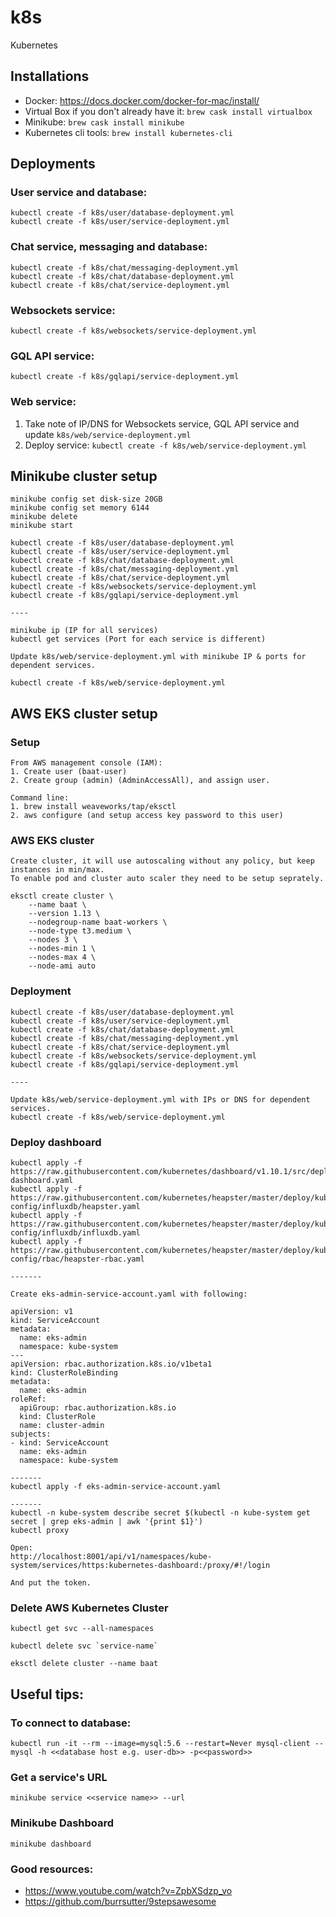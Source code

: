 # k8s
Kubernetes

## Installations
* Docker: https://docs.docker.com/docker-for-mac/install/
* Virtual Box if you don't already have it: `brew cask install virtualbox`
* Minikube: `brew cask install minikube`
* Kubernetes cli tools: `brew install kubernetes-cli`


## Deployments

### User service and database:
```
kubectl create -f k8s/user/database-deployment.yml
kubectl create -f k8s/user/service-deployment.yml
```

### Chat service, messaging and database:
```
kubectl create -f k8s/chat/messaging-deployment.yml
kubectl create -f k8s/chat/database-deployment.yml
kubectl create -f k8s/chat/service-deployment.yml
```

### Websockets service:
```
kubectl create -f k8s/websockets/service-deployment.yml
```

### GQL API service:
```
kubectl create -f k8s/gqlapi/service-deployment.yml
```  

### Web service:
1. Take note of IP/DNS for Websockets service, GQL API service and update `k8s/web/service-deployment.yml`
2. Deploy service: `kubectl create -f k8s/web/service-deployment.yml`  


## Minikube cluster setup

```
minikube config set disk-size 20GB
minikube config set memory 6144
minikube delete
minikube start

kubectl create -f k8s/user/database-deployment.yml
kubectl create -f k8s/user/service-deployment.yml
kubectl create -f k8s/chat/database-deployment.yml
kubectl create -f k8s/chat/messaging-deployment.yml
kubectl create -f k8s/chat/service-deployment.yml
kubectl create -f k8s/websockets/service-deployment.yml
kubectl create -f k8s/gqlapi/service-deployment.yml

----

minikube ip (IP for all services)
kubectl get services (Port for each service is different)

Update k8s/web/service-deployment.yml with minikube IP & ports for dependent services.

kubectl create -f k8s/web/service-deployment.yml
```

## AWS EKS cluster setup

### Setup

```
From AWS management console (IAM):
1. Create user (baat-user)
2. Create group (admin) (AdminAccessAll), and assign user.

Command line:
1. brew install weaveworks/tap/eksctl
2. aws configure (and setup access key password to this user)
```

### AWS EKS cluster
```
Create cluster, it will use autoscaling without any policy, but keep instances in min/max.
To enable pod and cluster auto scaler they need to be setup seprately.

eksctl create cluster \
    --name baat \
    --version 1.13 \
    --nodegroup-name baat-workers \
    --node-type t3.medium \
    --nodes 3 \
    --nodes-min 1 \
    --nodes-max 4 \
    --node-ami auto
```

### Deployment

```
kubectl create -f k8s/user/database-deployment.yml
kubectl create -f k8s/user/service-deployment.yml
kubectl create -f k8s/chat/database-deployment.yml
kubectl create -f k8s/chat/messaging-deployment.yml
kubectl create -f k8s/chat/service-deployment.yml
kubectl create -f k8s/websockets/service-deployment.yml
kubectl create -f k8s/gqlapi/service-deployment.yml

----

Update k8s/web/service-deployment.yml with IPs or DNS for dependent services.
kubectl create -f k8s/web/service-deployment.yml
```

### Deploy dashboard
```
kubectl apply -f https://raw.githubusercontent.com/kubernetes/dashboard/v1.10.1/src/deploy/recommended/kubernetes-dashboard.yaml
kubectl apply -f https://raw.githubusercontent.com/kubernetes/heapster/master/deploy/kube-config/influxdb/heapster.yaml
kubectl apply -f https://raw.githubusercontent.com/kubernetes/heapster/master/deploy/kube-config/influxdb/influxdb.yaml
kubectl apply -f https://raw.githubusercontent.com/kubernetes/heapster/master/deploy/kube-config/rbac/heapster-rbac.yaml

-------

Create eks-admin-service-account.yaml with following:

apiVersion: v1
kind: ServiceAccount
metadata:
  name: eks-admin
  namespace: kube-system
---
apiVersion: rbac.authorization.k8s.io/v1beta1
kind: ClusterRoleBinding
metadata:
  name: eks-admin
roleRef:
  apiGroup: rbac.authorization.k8s.io
  kind: ClusterRole
  name: cluster-admin
subjects:
- kind: ServiceAccount
  name: eks-admin
  namespace: kube-system

-------
kubectl apply -f eks-admin-service-account.yaml

-------
kubectl -n kube-system describe secret $(kubectl -n kube-system get secret | grep eks-admin | awk '{print $1}')
kubectl proxy

Open:
http://localhost:8001/api/v1/namespaces/kube-system/services/https:kubernetes-dashboard:/proxy/#!/login

And put the token.
```

### Delete AWS Kubernetes Cluster
```
kubectl get svc --all-namespaces

kubectl delete svc `service-name`

eksctl delete cluster --name baat

```

## Useful tips:

### To connect to database:
```
kubectl run -it --rm --image=mysql:5.6 --restart=Never mysql-client -- mysql -h <<database host e.g. user-db>> -p<<password>>
```

### Get a service's URL
```
minikube service <<service name>> --url
```

### Minikube Dashboard
```
minikube dashboard
```

### Good resources:
* https://www.youtube.com/watch?v=ZpbXSdzp_vo
* https://github.com/burrsutter/9stepsawesome
